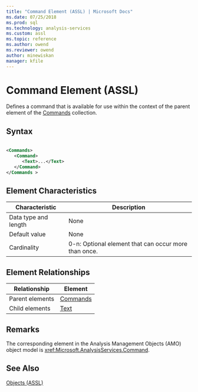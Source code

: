 ```yaml
---
title: "Command Element (ASSL) | Microsoft Docs"
ms.date: 07/25/2018
ms.prod: sql
ms.technology: analysis-services
ms.custom: assl
ms.topic: reference
ms.author: owend
ms.reviewer: owend
author: minewiskan
manager: kfile
---
```

# Command Element (ASSL)

  Defines a command that is available for use within the context of the parent element of the [Commands](../collections/commands-element-assl.md) collection.  
  
## Syntax  
  
```xml  
  
<Commands>  
   <Command>  
      <Text>...</Text>  
   </Command>  
</Commands >  
```  
  
## Element Characteristics  
  
|Characteristic|Description|  
|--------------------|-----------------|  
|Data type and length|None|  
|Default value|None|  
|Cardinality|0-n: Optional element that can occur more than once.|  
  
## Element Relationships  
  
|Relationship|Element|  
|------------------|-------------|  
|Parent elements|[Commands](../collections/commands-element-assl.md)|  
|Child elements|[Text](../properties/text-element-assl.md)|  
  
## Remarks  
 The corresponding element in the Analysis Management Objects (AMO) object model is <xref:Microsoft.AnalysisServices.Command>.  
  
## See Also  
 [Objects &#40;ASSL&#41;](../objects/objects-assl.md)  
  
  
